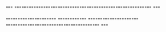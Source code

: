 """
"""""""""""""""""""""""""""""""""""""""""""""""""""""""""
"""

"""""""""""""""""""""
""""""""""""
"""""""""""""""""""""
"""""""""""""""""""""""""""""""""""""""
"""